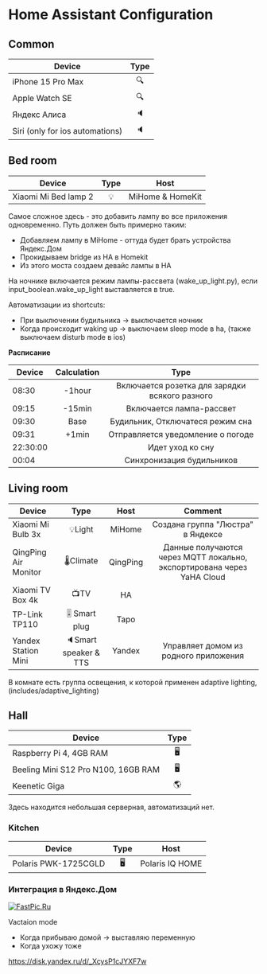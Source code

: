 # Home Assistant Configuration


## Common

| Device                          | Type |
| ------------------------------- | :--: |
| iPhone 15 Pro Max               |  🔍  |
| Apple Watch SE                  |  🔍  |
| Яндекс Алиса                    |  🔈  |
| Siri (only for ios automations) |  🔈  |


## Bed room

| Device                          | Type | Host |
| ------------------------------- | :--: | :--: |
| Xiaomi Mi Bed lamp 2            |💡| MiHome & HomeKit |

Самое сложное здесь - это добавить лампу во все приложения одновременно.
Путь должен быть примерно таким:

* Добавляем лампу в MiHome - оттуда будет брать устройства Яндекс.Дом
* Прокидываем bridge из HA в Homekit
* Из этого моста создаем девайс лампы в HA

На ночнике включается режим лампы-рассвета (wake_up_light.py), если input_boolean.wake_up_light выставляется в true.

Автоматизации из shortcuts:

* При выключении будильника -> выключается ночник
* Когда происходит waking up -> выключаем sleep mode в ha, (также выключаем disturb mode в ios)


__Расписание__

| Device     | Calculation  | Type |
| ------------| :--: | :--: |
| 08:30 | -1hour	| Включается розетка для зарядки всякого разного |
| 09:15	| -15min |Включается лампа-рассвет |
| 09:30	| Base | Будильник, Отключатеся режим сна |
| 09:31	| +1min | Отправляется уведомление о погоде |
| 22:30:00 |  | Идет уход ко сну |
| 00:04  | | Синхронизация будильников |


## Living room


| Device                  | Type | Host | Comment |
| ----------------------- | :--: | :--: | :--: |
| Xiaomi Mi Bulb 3x       |💡Light| MiHome | Создана группа "Люстра" в Яндексе
| QingPing Air Monitor    |🌡Climate| QingPing | Данные получаются через MQTT локально, экспортирована через YaHA Cloud
| Xiaomi TV Box 4k        |📺TV| HA |
| TP-Link TP110              |🎚 Smart plug| Tapo |
| Yandex Station Mini     |🔈Smart speaker & TTS | Yandex | Управляет домом из родного приложения

В комнате есть группа освещения, к которой применен adaptive lighting, (includes/adaptive_lighting)



## Hall


| Device                      | Type |
| --------------------------- | :--: |
| Raspberry Pi 4, 4GB RAM     |🖥|
| Beeling Mini S12 Pro N100, 16GB RAM  |🖥|
| Keenetic Giga               |🌎|

Здесь находится небольшая серверная, автоматизаций нет.

### Kitchen

| Device                          | Type | Host |
| ------------------------------- | :--: | :--: |
| Polaris PWK-1725CGLD | 🖥 | Polaris IQ HOME |



### Интеграция в Яндекс.Дом

[![FastPic.Ru](https://i122.fastpic.org/thumb/2023/1105/f8/1f73147a3b447009113a8e04ee9431f8.jpeg)](https://fastpic.org/view/122/2023/1105/1f73147a3b447009113a8e04ee9431f8.jpg.html)


Vactaion mode



* Когда прибываю домой -> выставляю переменную
* Когда ухожу тоже

https://disk.yandex.ru/d/_XcysP1cJYXF7w
